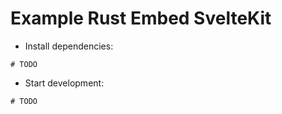 # Example Rust Embed SvelteKit

- Install dependencies:

```shell
# TODO
```

- Start development:

```shell
# TODO
```

